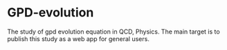 # GPD-evolution
The study of gpd evolution equation in QCD, Physics. The main target is to publish this study as a web app for general users.
